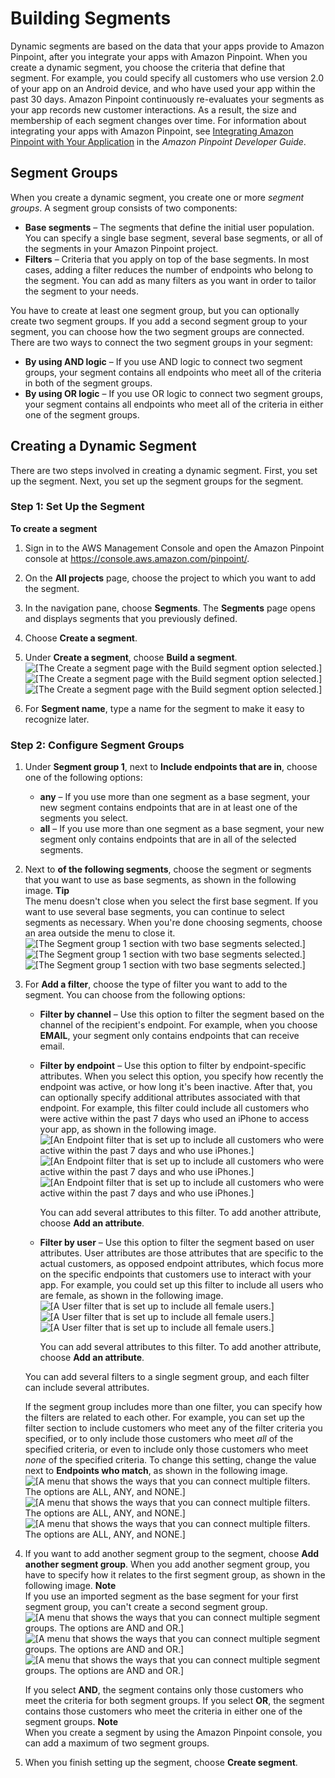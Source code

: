 # Building Segments<a name="segments-building"></a>

Dynamic segments are based on the data that your apps provide to Amazon Pinpoint, after you integrate your apps with Amazon Pinpoint\. When you create a dynamic segment, you choose the criteria that define that segment\. For example, you could specify all customers who use version 2\.0 of your app on an Android device, and who have used your app within the past 30 days\. Amazon Pinpoint continuously re\-evaluates your segments as your app records new customer interactions\. As a result, the size and membership of each segment changes over time\. For information about integrating your apps with Amazon Pinpoint, see [Integrating Amazon Pinpoint with Your Application](https://docs.aws.amazon.com/pinpoint/latest/developerguide/integrate.html) in the *Amazon Pinpoint Developer Guide*\.

## Segment Groups<a name="segments-building-groups"></a>

When you create a dynamic segment, you create one or more *segment groups*\. A segment group consists of two components:
+ **Base segments** – The segments that define the initial user population\. You can specify a single base segment, several base segments, or all of the segments in your Amazon Pinpoint project\.
+ **Filters** – Criteria that you apply on top of the base segments\. In most cases, adding a filter reduces the number of endpoints who belong to the segment\. You can add as many filters as you want in order to tailor the segment to your needs\.

You have to create at least one segment group, but you can optionally create two segment groups\. If you add a second segment group to your segment, you can choose how the two segment groups are connected\. There are two ways to connect the two segment groups in your segment:
+ **By using AND logic** – If you use AND logic to connect two segment groups, your segment contains all endpoints who meet all of the criteria in both of the segment groups\.
+ **By using OR logic** – If you use OR logic to connect two segment groups, your segment contains all endpoints who meet all of the criteria in either one of the segment groups\.

## Creating a Dynamic Segment<a name="segments-building-procedure"></a>

There are two steps involved in creating a dynamic segment\. First, you set up the segment\. Next, you set up the segment groups for the segment\.

### Step 1: Set Up the Segment<a name="segment-building-procedure-step-1"></a>

**To create a segment**

1. Sign in to the AWS Management Console and open the Amazon Pinpoint console at [https://console\.aws\.amazon\.com/pinpoint/](https://console.aws.amazon.com/pinpoint/)\.

1. On the **All projects** page, choose the project to which you want to add the segment\.

1. In the navigation pane, choose **Segments**\. The **Segments** page opens and displays segments that you previously defined\.

1. Choose **Create a segment**\.

1. Under **Create a segment**, choose **Build a segment**\.  
![\[The Create a segment page with the Build segment option selected.\]](http://docs.aws.amazon.com/pinpoint/latest/userguide/images/segments_build.png)![\[The Create a segment page with the Build segment option selected.\]](http://docs.aws.amazon.com/pinpoint/latest/userguide/)![\[The Create a segment page with the Build segment option selected.\]](http://docs.aws.amazon.com/pinpoint/latest/userguide/)

1. For **Segment name**, type a name for the segment to make it easy to recognize later\.

### Step 2: Configure Segment Groups<a name="segment-building-procedure-step-2"></a>

1. Under **Segment group 1**, next to **Include endpoints that are in**, choose one of the following options:
   + **any** – If you use more than one segment as a base segment, your new segment contains endpoints that are in at least one of the segments you select\.
   + **all** – If you use more than one segment as a base segment, your new segment only contains endpoints that are in all of the selected segments\.

1. Next to **of the following segments**, choose the segment or segments that you want to use as base segments, as shown in the following image\.
**Tip**  
The menu doesn't close when you select the first base segment\. If you want to use several base segments, you can continue to select segments as necessary\. When you're done choosing segments, choose an area outside the menu to close it\.  
![\[The Segment group 1 section with two base segments selected.\]](http://docs.aws.amazon.com/pinpoint/latest/userguide/images/segments_groups.png)![\[The Segment group 1 section with two base segments selected.\]](http://docs.aws.amazon.com/pinpoint/latest/userguide/)![\[The Segment group 1 section with two base segments selected.\]](http://docs.aws.amazon.com/pinpoint/latest/userguide/)

1. For **Add a filter**, choose the type of filter you want to add to the segment\. You can choose from the following options:
   + **Filter by channel** – Use this option to filter the segment based on the channel of the recipient's endpoint\. For example, when you choose **EMAIL**, your segment only contains endpoints that can receive email\.
   + **Filter by endpoint** – Use this option to filter by endpoint\-specific attributes\. When you select this option, you specify how recently the endpoint was active, or how long it's been inactive\. After that, you can optionally specify additional attributes associated with that endpoint\. For example, this filter could include all customers who were active within the past 7 days who used an iPhone to access your app, as shown in the following image\.  
![\[An Endpoint filter that is set up to include all customers who were active within the past 7 days and who use iPhones.\]](http://docs.aws.amazon.com/pinpoint/latest/userguide/images/segments_filter_endpoint.png)![\[An Endpoint filter that is set up to include all customers who were active within the past 7 days and who use iPhones.\]](http://docs.aws.amazon.com/pinpoint/latest/userguide/)![\[An Endpoint filter that is set up to include all customers who were active within the past 7 days and who use iPhones.\]](http://docs.aws.amazon.com/pinpoint/latest/userguide/)

     You can add several attributes to this filter\. To add another attribute, choose **Add an attribute**\.
   + **Filter by user** – Use this option to filter the segment based on user attributes\. User attributes are those attributes that are specific to the actual customers, as opposed endpoint attributes, which focus more on the specific endpoints that customers use to interact with your app\. For example, you could set up this filter to include all users who are female, as shown in the following image\.  
![\[A User filter that is set up to include all female users.\]](http://docs.aws.amazon.com/pinpoint/latest/userguide/images/segments_filter_user.png)![\[A User filter that is set up to include all female users.\]](http://docs.aws.amazon.com/pinpoint/latest/userguide/)![\[A User filter that is set up to include all female users.\]](http://docs.aws.amazon.com/pinpoint/latest/userguide/)

     You can add several attributes to this filter\. To add another attribute, choose **Add an attribute**\. 

   You can add several filters to a single segment group, and each filter can include several attributes\.

   If the segment group includes more than one filter, you can specify how the filters are related to each other\. For example, you can set up the filter section to include customers who meet any of the filter criteria you specified, or to only include those customers who meet *all* of the specified criteria, or even to include only those customers who meet *none* of the specified criteria\. To change this setting, change the value next to **Endpoints who match**, as shown in the following image\.  
![\[A menu that shows the ways that you can connect multiple filters. The options are ALL, ANY, and NONE.\]](http://docs.aws.amazon.com/pinpoint/latest/userguide/images/segments_filter_logic.png)![\[A menu that shows the ways that you can connect multiple filters. The options are ALL, ANY, and NONE.\]](http://docs.aws.amazon.com/pinpoint/latest/userguide/)![\[A menu that shows the ways that you can connect multiple filters. The options are ALL, ANY, and NONE.\]](http://docs.aws.amazon.com/pinpoint/latest/userguide/)

1. If you want to add another segment group to the segment, choose **Add another segment group**\. When you add another segment group, you have to specify how it relates to the first segment group, as shown in the following image\.
**Note**  
If you use an imported segment as the base segment for your first segment group, you can't create a second segment group\.  
![\[A menu that shows the ways that you can connect multiple segment groups. The options are AND and OR.\]](http://docs.aws.amazon.com/pinpoint/latest/userguide/images/segments_groups_logic.png)![\[A menu that shows the ways that you can connect multiple segment groups. The options are AND and OR.\]](http://docs.aws.amazon.com/pinpoint/latest/userguide/)![\[A menu that shows the ways that you can connect multiple segment groups. The options are AND and OR.\]](http://docs.aws.amazon.com/pinpoint/latest/userguide/)

   If you select **AND**, the segment contains only those customers who meet the criteria for both segment groups\. If you select **OR**, the segment contains those customers who meet the criteria in either one of the segment groups\.
**Note**  
When you create a segment by using the Amazon Pinpoint console, you can add a maximum of two segment groups\.

1. When you finish setting up the segment, choose **Create segment**\.